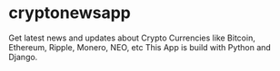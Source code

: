 # cryptonewsapp
Get latest news and updates about Crypto Currencies like Bitcoin, Ethereum, Ripple, Monero, NEO, etc
This App is build with Python and Django. 
